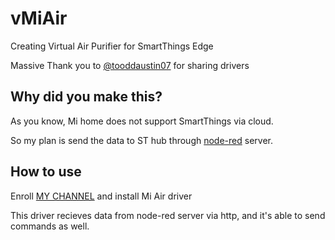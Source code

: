 # vMiAir
Creating Virtual Air Purifier for SmartThings Edge

Massive Thank you to [@tooddaustin07](https://github.com/toddaustin07) for sharing drivers

## Why did you make this?
As you know, Mi home does not support SmartThings via cloud.

So my plan is send the data to ST hub through [node-red](https://github.com/stason325/node-red-contrib-miio-localdevices) server.

## How to use

Enroll [MY CHANNEL](https://callaway.smartthings.com/channels/762d9000-7777-4347-9c6a-7a7c9ba3186b) and install Mi Air driver

This driver recieves data from node-red server via http, and it's able to send commands as well.
